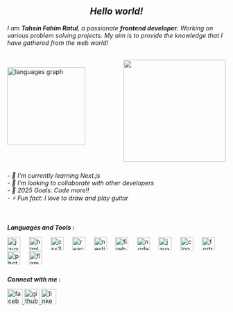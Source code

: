 <h2 align="center"><I>Hello world!</I></h2>
<p><I>I am <b>Tahsin Fahim Ratul</b>, a passionate <b>frontend developer</b>. Working on various problem solving projects. My aim is to provide the knowledge that I have gathered from the web world!</I></p>

<br>


<img align="right" height="236" src="https://img.freepik.com/free-photo/anime-style-student-attending-school_23-2151066386.jpg?semt=ais_hybrid"> 
<br>
<div align="left">
 
  <img src="https://github-readme-stats.vercel.app/api/top-langs?username=tahsinratul&locale=en&hide_title=false&layout=compact&card_width=320&langs_count=6&theme=transparent&hide_border=true" height="180" alt="languages graph"  />
</div>

<br><br>

<p><I>
- 🌱 I’m currently learning Next.js<br>
- 👯 I’m looking to collaborate with other developers<br>
- 🥅 2025 Goals: Code more!!<br>
- ⚡ Fun fact: I love to draw and play guitar
</I></p>


<br>

<p><I><b>Languages and Tools :</b></I></p>

<div align="left">
  <img src="https://cdn.jsdelivr.net/gh/devicons/devicon/icons/javascript/javascript-original.svg" height="30" alt="javascript logo" />
  <img width="12" />
  <img src="https://cdn.jsdelivr.net/gh/devicons/devicon/icons/html5/html5-original.svg" height="30" alt="html5 logo" />
  <img width="12" />
  <img src="https://cdn.jsdelivr.net/gh/devicons/devicon/icons/css3/css3-original.svg" height="30" alt="css3 logo" />
  <img width="12" />
  <img src="https://cdn.jsdelivr.net/gh/devicons/devicon/icons/react/react-original.svg" height="30" alt="react logo" />
  <img width="12" />
  <img src="https://cdn.jsdelivr.net/gh/devicons/devicon/icons/nextjs/nextjs-original.svg" height="30" alt="nextjs logo" />
  <img width="12" />
  <img src="https://cdn.jsdelivr.net/gh/devicons/devicon/icons/firebase/firebase-plain.svg" height="30" alt="firebase logo" />
  <img width="12" />
  <img src="https://cdn.jsdelivr.net/gh/devicons/devicon/icons/nodejs/nodejs-original.svg" height="30" alt="nodejs logo" />
  <img width="12" />
  <img src="https://cdn.jsdelivr.net/gh/devicons/devicon/icons/java/java-original.svg" height="30" alt="java logo" />
  <img width="12" />
  <img src="https://cdn.jsdelivr.net/gh/devicons/devicon/icons/c/c-original.svg" height="30" alt="c logo" />
  <img width="12" />
  <img src="https://cdn.jsdelivr.net/gh/devicons/devicon/icons/fortran/fortran-original.svg" height="30" alt="fortran logo" />
  <img width="12" />
  <img src="https://cdn.jsdelivr.net/gh/devicons/devicon/icons/photoshop/photoshop-plain.svg" height="30" alt="photoshop logo" />
  <img width="12" />
  <img src="https://cdn.jsdelivr.net/gh/devicons/devicon/icons/figma/figma-original.svg" height="30" alt="figma logo" />
  <img width="12" />
</div>

###

<p><I><b>Connect with me :</b></I></p>

<div align="left">
  <a href="https://www.facebook.com/tahsinfahim.ratul/" target="_blank">
    <img src="https://img.shields.io/static/v1?message=Facebook&logo=facebook&label=&color=1877F2&logoColor=white&labelColor=&style=for-the-badge" height="35" alt="facebook logo"  />
  </a>
  <a href="https://github.com/tahsinratul" target="_blank">
    <img src="https://img.shields.io/static/v1?message=Github&logo=github&label=&color=E4405F&logoColor=white&labelColor=&style=for-the-badge" height="35" alt="github logo"  />
  </a>
  <a href="https://www.linkedin.com/in/tahsin-fahim-ratul/" target="_blank">
    <img src="https://img.shields.io/static/v1?message=LinkedIn&logo=linkedin&label=&color=0077B5&logoColor=white&labelColor=&style=for-the-badge" height="35" alt="linkedin logo"  />
  </a>
</div>

###
